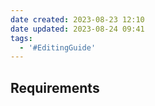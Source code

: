 ```yaml
---
date created: 2023-08-23 12:10
date updated: 2023-08-24 09:41
tags:
  - '#EditingGuide'
---
```


## Requirements
